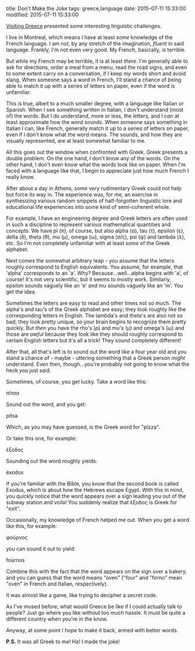 title: Don't Make the Joke
tags: greece,language
date: 2015-07-11 15:33:00
modified: 2015-07-11 15:33:00

[Visiting Greece][1] presented some interesting linguistic challenges.

I live in Montreal, which means I have at least *some* knowledge of the
French language.  I am not, by any stretch of the imagination, *fluent* in
said language.  Frankly, I'm not even very good.  My French, basically, is
terrible.

But while my French may be terrible, it is at least *there*.  I'm generally
able to ask for directions, order a meal from a menu, read the road signs,
and even to some extent carry on a conversation, if I keep my words short
and avoid slang.  When someone says a word in French, I'll stand a chance of
being able to match it up with a series of letters on paper, even if the
word is unfamiliar.

This is true, albeit to a much smaller degree, with a language like Italian
or Spanish.  When I see something written in Italian, I don't understand
(most of) the words.  But I do understand, more or less, the letters, and I
*can* at least approximate how the word sounds.  When someone says something
in Italian I can, like French, generally match it up to a series of letters
on paper, even if I don't know what the word means.  The sounds, and how
they are visually represented, are at least somewhat familiar to me.

All this goes out the window when confronted with Greek.  Greek presents a
double problem.  On the one hand, I don't know any of the words.  On the
other hand, I don't even know what the words look like on paper.  When I'm
faced with a language like that, I begin to appreciate just how much French
I really know.

After about a day in Athens, some very rudimentary Greek could not help but
force its way in.  The experience was, for me, an exercise in synthesizing
various random snippets of half-forgotten linguistic lore and educational
life experiences into some kind of semi-coherent whole.

For example, I have an engineering degree and Greek letters are often used
in such a discipline to represent various mathematical quantities and
concepts.  We have pi (π), of course, but also alpha (α), tau (τ), epsilon
(ε), delta (δ), theta (θ), mu (μ), omega (ω), sigma (σ/ς), psi (ψ) and
lambda (λ), etc.  So I'm not completely unfamiliar with at least *some* of
the Greek alphabet.

Next comes the somewhat arbitrary leap - you assume that the letters roughly
correspond to English equivalents.  You assume, for example, that 'alpha'
corresponds to an 'a'.  Why?  Because...well...alpha begins with 'a', of
course!  It's not very scientific, but it seems to mostly work.  Similarly,
epsilon sounds vaguely like an 'e' and mu sounds vaguely like an 'm'.  You
get the idea.

Sometimes the letters are easy to read and other times not so much.  The
alpha's and tau's of the Greek alphabet are easy; they look roughly like the
corresponding letters in English.  The lambda's and theta's are also not so
bad; they look pretty unique, so your brain begins to recognize them pretty
quickly.  But *then* you have the rho's (ρ) and mu's (μ) and omega's (ω) and
those are *awful* because they look like they should roughly correspond to
certain English letters but it's all a trick!  They sound completely
different!

After that, all that's left is to sound out the word like a four year old
and you stand a chance of - maybe - uttering something that a Greek person
*might* understand.  Even then, though...you're probably not going to know
what the heck you just said.

Sometimes, of course, you get lucky. Take a word like this:

πίτσα

Sound out the word, and you get:

pitsa

Which, as you may have guessed, is the Greek word for "pizza".

Or take this one, for example:

έξοδος

Sounding out the word roughly yields:

éxodos

If you're familiar with the Bible, you know that the second book is called
Exodus, which is about how the Hebrews escape Egypt.  With this in mind, you
quickly notice that the word appears over a sign leading you out of the
subway station and voila! You suddenly realize that έξοδος is Greek for
"exit".

Occasionally, my knowledge of French helped me out.  When you get a word
like this, for example:

φούρνος

you can sound it out to yield:

foúrnos

Combine this with the fact that the word appears on the sign over a bakery,
and you can guess that the word means "oven" ("four" and "forno" mean "oven"
in French and Italian, respectively).

It was almost like a game, like trying to decipher a secret code.

As I've mused before, what would Greece be like if I could actually talk to
people?  Just go where you like without too much hassle.  It must be quite a
different country when you're in the know.

Anyway, at some point I hope to make it back, armed with better words.

**P.S.**  It was all Greek to me!  Ha!  I made the joke!

[1]: /2015/07/11/trip-greece
